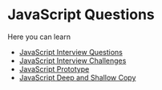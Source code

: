 # JavaScript Questions
<p>Here you can learn</p>
<ul>
<li><a href="https://github.com/ShahbazHaroon/JavaScript/wiki/JavaScript-Interview-Questions">JavaScript Interview Questions</a></li>
<li><a href="https://github.com/ShahbazHaroon/JavaScript/wiki/JavaScript-Interview-Challenges">JavaScript Interview Challenges</a></li>
<li><a href="https://github.com/ShahbazHaroon/JavaScript/wiki/JavaScript-Prototype">JavaScript Prototype</a></li>
<li><a href="https://github.com/ShahbazHaroon/JavaScript/wiki/JavaScript-Deep_and_Shallow_Copy">JavaScript Deep and Shallow Copy</a></li>
</ul>

